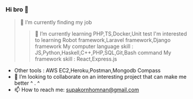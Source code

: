### Hi bro 👋

> 🔭 I’m currently finding my job
>> 🌱 I’m currently learning PHP,TS,Docker,Unit test
>> I'm interested to learning Robot framework,Laravel framework,Django framework
>> My computer language skill : JS,Python,Haskell,C++,PHP,SQL,Git,Bash command
>> My framework skill : React,Express.js
- Other tools : AWS EC2,Heroku,Postman,Mongodb Compass 
- 👯 I’m looking to collaborate on an interesting project that can make me better ^ . ^
- 📫 How to reach me: supakornhomnan@gmail.com



